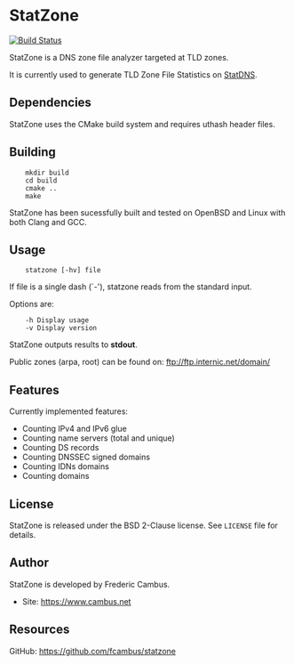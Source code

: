 # StatZone

[![Build Status][1]][2]

StatZone is a DNS zone file analyzer targeted at TLD zones.

It is currently used to generate TLD Zone File Statistics on [StatDNS][3].

## Dependencies

StatZone uses the CMake build system and requires uthash header files.

## Building

        mkdir build
        cd build
        cmake ..
        make

StatZone has been sucessfully built and tested on OpenBSD and Linux with
both Clang and GCC.

## Usage

        statzone [-hv] file

If file is a single dash (`-'), statzone reads from the standard input.

Options are:

        -h Display usage
        -v Display version

StatZone outputs results to **stdout**.

Public zones (arpa, root) can be found on: ftp://ftp.internic.net/domain/

## Features

Currently implemented features:

- Counting IPv4 and IPv6 glue
- Counting name servers (total and unique)
- Counting DS records
- Counting DNSSEC signed domains
- Counting IDNs domains
- Counting domains

## License

StatZone is released under the BSD 2-Clause license. See `LICENSE` file for
details.

## Author

StatZone is developed by Frederic Cambus.

- Site: https://www.cambus.net

## Resources

GitHub: https://github.com/fcambus/statzone

[1]: https://api.travis-ci.org/fcambus/statzone.png?branch=master
[2]: https://travis-ci.org/fcambus/statzone
[3]: https://www.statdns.com
